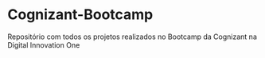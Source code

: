 # Cognizant-Bootcamp
Repositório com todos os projetos realizados no Bootcamp da Cognizant na Digital Innovation One
